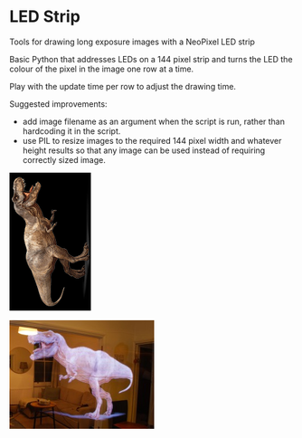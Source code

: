 # LED Strip
Tools for drawing long exposure images with a NeoPixel LED strip

Basic Python that addresses LEDs on a 144 pixel strip and turns the LED the colour of the pixel in the image one row at a time.

Play with the update time per row to adjust the drawing time.

Suggested improvements:
- add image filename as an argument when the script is run, rather than hardcoding it in the script.
- use PIL to resize images to the required 144 pixel width and whatever height results so that any image can be used instead of requiring correctly sized image.

![TREX input image](trex.bmp "Example image to use with black background")

![T-Rex end result photo](DSC_4721.jpg "End result example, long expsure photo")
